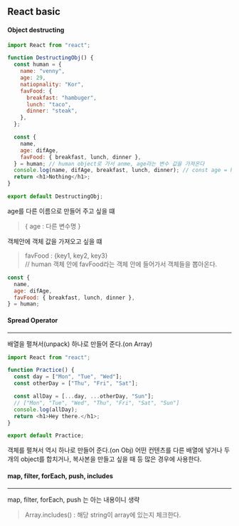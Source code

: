 ## React basic

#### Object destructing

```javascript
import React from "react";

function DestructingObj() {
  const human = {
    name: "venny",
    age: 29,
    natiopnality: "Kor",
    favFood: {
      breakfast: "hambuger",
      lunch: "taco",
      dinner: "steak",
    },
  };

  const {
    name,
    age: difAge,
    favFood: { breakfast, lunch, dinner },
  } = human; // human object로 가서 anme, age라는 변수 값을 가져온다
  console.log(name, difAge, breakfast, lunch, dinner); // const age = human.age;
  return <h1>Nothing</h1>;
}

export default DestructingObj;
```

age를 다른 이름으로 만들어 주고 싶을 떄

> { age : 다른 변수명 }

객체안에 객체 값을 가져오고 싶을 떄

> favFood : {key1, key2, key3}  
> // human 객체 안에 favFood라는 객체 안에 들어가서 객체들을 뽑아온다.

```javascript
const {
  name,
  age: difAge,
  favFood: { breakfast, lunch, dinner },
} = human;
```

#### Spread Operator

---

배열을 펼쳐서(unpack) 하나로 만들어 준다.(on Array)

```javascript
import React from "react";

function Practice() {
  const day = ["Mon", "Tue", "Wed"];
  const otherDay = ["Thu", "Fri", "Sat"];

  const allDay = [...day, ...otherDay, "Sun"];
  // ["Mon", "Tue", "Wed", "Thu", "Fri", "Sat", "Sun"]
  console.log(allDay);
  return <h1>Hey there.</h1>;
}

export default Practice;
```

객체를 펼쳐서 역시 하나로 만들어 준다.(on Obj)
어떤 컨텐츠를 다른 배열에 넣거나 두 개의 object를 합치거나, 복사본을 만들고 싶을 때 등 많은 경우에 사용한다.

#### map, filter, forEach, push, includes

---

map, filter, forEach, push 는 아는 내용이니 생략

> Array.includes() : 해당 string이 array에 있는지 체크한다.
